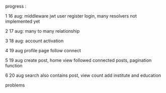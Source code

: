 progress :

1 16 aug:
middleware jwt user register login, many resolvers not implemented yet

2 17 aug:
many to many relationship

3 18 aug:
account activation

4 19 aug
profile page follow connect

5 19 aug
create post, home view followed connected posts, pagination function

6 20 aug
search also contains post, view count add institute and education


problems